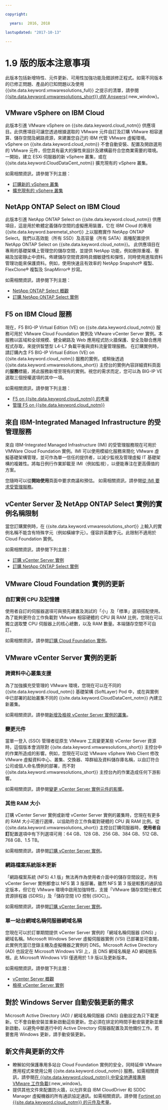 ```yaml
---

copyright:

  years:  2016, 2018

lastupdated: "2017-10-13"

---
```


# 1.9 版的版本注意事項

此版本包括新增特性、元件更新、可用性加強功能及錯誤修正程式。如需不同版本的已修正問題、產品的已知問題以及使用 {{site.data.keyword.vmwaresolutions_full}} 之提示的清單，請參閱 [{{site.data.keyword.vmwaresolutions_short}} dW Answers](https://developer.ibm.com/answers/topics/cloudvmw/){:new_window}。

## VMware vSphere on IBM Cloud

此版本引進 VMware vSphere on {{site.data.keyword.cloud_notm}} 供應項目。此供應項目可讓您透過根據選取的 VMware 元件自訂及訂購 VMware 相容運算、儲存空間及網路資源，來建置您自己的 IBM 代管 VMware 虛擬環境。vSphere on {{site.data.keyword.cloud_notm}} 不會自動安裝、配置及開啟選用的 VMware 元件，但您具有最大的彈性來設計及建構最符合您商業需要的環境。一開始，建立 ESXi 伺服器的新 vSphere 叢集，或在 {{site.data.keyword.CloudDataCent_notm}} 擴充現有的 vSphere 叢集。

如需相關資訊，請參閱下列主題：
* [訂購新的 vSphere 叢集](../vsphere/vs_orderinginstances.html)
* [擴充現有的 vSphere 叢集](../vsphere/vs_scalingexistingclusters.html)

## NetApp ONTAP Select on IBM Cloud

此版本引進 NetApp ONTAP Select on {{site.data.keyword.cloud_notm}} 供應項目，這是用於軟體定義儲存空間的虛擬應用裝置，它在 IBM Cloud 的專用 {{site.data.keyword.baremetal_short}} 上以服務實作 NetApp ONTAP Select。我們以高效能（所有 SSD）及高容量（所有 SATA）兩種配置提供 NetApp ONTAP Select on {{site.data.keyword.cloud_notm}}。
此供應項目在專用的基礎架構上管理您的儲存空間，並提供 NetApp 功能，例如刪除重複、壓縮及加密靜止中資料。佈建儲存空間資源時具備敏捷性和彈性，同時使用進階資料管理功能來保護資料。例如，使用快速且有效率的 NetApp Snapshot® 複製、FlexClone® 複製及 SnapMirror® 抄寫。

如需相關資訊，請參閱下列主題：
* [NetApp ONTAP Select 概觀](../netapp/np_netappoverview.html)
* [訂購 NetApp ONTAP Select 實例](../netapp/np_orderinginstances.html)

## F5 on IBM Cloud 服務

現在，F5 BIG-IP Virtual Edition (VE) on {{site.data.keyword.cloud_notm}} 服務可用於 VMware Cloud Foundation 實例及 VMware vCenter Server 實例。本服務以區域和全球規模、健全網路及 Web 應用程式防火牆保護、安全及聯合應用程式存取，來提供智慧型 L4-L7 負載平衡與資料流量管理服務。
在訂購實例時，請訂購內含 F5 BIG-IP Virtual Edition (VE) on {{site.data.keyword.cloud_notm}} 服務的實例，或稍後透過 {{site.data.keyword.vmwaresolutions_short}} 主控台的實例內容詳細資料頁面的**服務**標籤，將此服務新增至現有的實例。視您的需求而定，您可以為 BIG-IP VE 選取三個授權選項的其中一項。

如需相關資訊，請參閱下列主題：
* [F5 on {{site.data.keyword.cloud_notm}} 的考量](../services/f5_considerations.html)
* [管理 F5 on {{site.data.keyword.cloud_notm}}](../services/managing_f5.html)

## 來自 IBM-Integrated Managed Infrastructure 的受管理服務

來自 IBM-Integrated Managed Infrastructure (IMI) 的受管理服務現在可用於 VMWare Cloud Foundation 實例。IMI 可以使用模組化服務來簡化 VMware 虛擬基礎架構管理，並可作為單一信任的提供者，以減少監視及管理虛擬 IT 基礎架構的複雜性。將每日例行作業卸載至 IMI（例如監視），以便能專注在更高價值的方案。

您隨時可以從**開始使用**頁面中要求商議和預估。
如需相關資訊，請參閱[從 IMI 要求受管理服務](../services/managing_imi.html#requesting-managed-services-from-imi)。

## vCenter Server 及 NetApp ONTAP Select 實例的實例名稱限制

當您訂購實例時，在 {{site.data.keyword.vmwaresolutions_short}} 上輸入的實例名稱不能含有特殊字元（例如橫線字元）。僅容許英數字元。此限制不適用於 Cloud Foundation 實例。

如需相關資訊，請參閱下列主題：
* [訂購 vCenter Server 實例](../vcenter/vc_orderinginstance.html)
* [訂購 NetApp ONTAP Select 實例](../netapp/np_orderinginstances.html)

## VMware Cloud Foundation 實例的更新

### 自訂實例 CPU 及記憶體

使用者自訂的伺服器選項可與預先建置及測試的「小」及「標準」選項搭配使用。為了能夠更符合工作負載對 VMware 相容硬體的 CPU 與 RAM 比例，您現在可以獨立選取雙 CPU 伺服器上的核心總數，以及 RAM 數量。本端儲存空間不可自訂。

如需相關資訊，請參閱[訂購 Cloud Foundation 實例](../sddc/sd_orderinginstance.html)。

## VMware vCenter Server 實例的更新

### 跨資料中心叢集支援

為了加強擴充受管理的 VMware 環境，您現在可以在不同的 {{site.data.keyword.cloud_notm}} 基礎架構 (SoftLayer) Pod 中，或在與實例中已部署的起始叢集不同的 {{site.data.keyword.CloudDataCent_notm}} 內建立新叢集。

如需相關資訊，請參閱[新增及檢視 vCenter Server 實例的叢集](../vcenter/vc_addingviewingclusters.html)。

### 變更元件

當單一登入 (SSO) 管理者從原生 VMware 工具變更某些 vCenter Server 資源時，這個版本會消除對 {{site.data.keyword.vmwaresolutions_short}} 主控台中的作業所造成的影響。例如，您現在可以從 VMware vSphere Web Client 修改 VMware 虛擬資料中心、叢集、交換器、埠群組及資料儲存庫名稱，以自訂符合公司或個人命名慣例的部署，而不對 {{site.data.keyword.vmwaresolutions_short}} 主控台內的作業造成任何下游影響。

如需相關資訊，請參閱[變更 vCenter Server 實例元件的影響](../vcenter/vcenter_chg_impact.html)。

### 其他 RAM 大小

訂購 vCenter Server 實例或新增 vCenter Server 實例的叢集時，您現在有更多的 RAM 大小可進行選擇，以協助符合工作負載對硬體的 CPU 與 RAM 比例。從 {{site.data.keyword.vmwaresolutions_short}} 主控台訂購伺服器時，**使用者自訂**配置選項中有下列選項可用：64 GB、128 GB、256 GB、384 GB、512 GB、768 GB、1.5 TB。

如需相關資訊，請參閱[訂購 vCenter Server 實例](../vcenter/vc_orderinginstance.html)。

### 網路檔案系統版本更新

「網路檔案系統 (NFS) 4.1 版」無法再作為使用者介面中的儲存空間設定。所有 vCenter Server 實例都會以 NFS 第 3 版部署。雖然 NFS 第 3 版是較舊的通訊協定版本，但它在 VMware 環境中啟用加強特性，支援「VMware 儲存空間分散式資源排程器 (SDRS)」及「儲存空間 I/O 控制 (SIOC)」。

如需相關資訊，請參閱[訂購 vCenter Server 實例](../vcenter/vc_orderinginstance.html)。

### 單一站台網域名稱伺服器網域名稱

您現在可以於訂單期間提供 vCenter Server 實例的「網域名稱伺服器 (DNS) 」網域名稱。Microsoft Windows Server 虛擬伺服器實例 (VSI) 已部署並可查閱，此實例充當已登錄主機及虛擬機器之實例的 DNS。Microsoft Active Directory (AD) 也設定在 Microsoft Windows VSI 上，且 DNS 網域名稱是 AD 網域樹系根。此 Microsoft Windows VSI 僅適用於 1.9 版以及更新版本。

如需相關資訊，請參閱下列主題：
* [vCenter Server 概觀](../vcenter/vc_vcenterserveroverview.html)
* [檢視 vCenter Server 實例](../vcenter/vc_viewinginstances.html)

## 對於 Windows Server 自動安裝更新的需求

Microsoft Active Directory (AD) / 網域名稱伺服器 (DNS) 自動設定為只下載更新。它不會自動安裝並重新啟動這些更新。您必須在排定的時間手動安裝更新並重新啟動，以避免中斷進行中的 Active Directory 伺服器配置及其他備份工作。若要套用 Windows 更新，請手動安裝更新。

## 新文件與更新的文件

* 瞭解如何保護專用多站台 Cloud Foundation 實例的安全，同時延伸 VMware 應用程式來使用公用 {{site.data.keyword.cloud_notm}} 服務。如需相關資訊，請參閱[在 {{site.data.keyword.cloud_notm}} 中安全地連接專用 VMware 工作負載](https://www.ibm.com/developerworks/library/se-securely-connect-private-vmware-workloads-ibm-cloud/index.html){:new_window}。
* 提供其他文件來配置防火牆，以允許來自 IBM CloudDriver 和 SDDC Manager 虛擬機器的所有通訊協定通訊。如需相關資訊，請參閱 [Fortinet on {{site.data.keyword.cloud_notm}} 的元件及考量](../services/fsa_considerations.html)。
